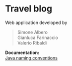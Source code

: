 # Travel blog

Web application developed by <br>
> Simone Albero <br>
> Gianluca Farinaccio <br>
> Valerio Ribaldi

<strong>Documentation: </strong><br>
<a href="https://www.thoughtco.com/using-java-naming-conventions-2034199">Java naming conventions</a><br>